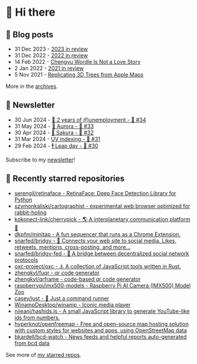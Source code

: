 # 👋 Hi there

## 📝 Blog posts

<!-- feed start -->
- 31 Dec 2023 - [2023 in review](https://cheeaun.com/blog/2023/12/2023-in-review/)
- 31 Dec 2022 - [2022 in review](https://cheeaun.com/blog/2022/12/2022-in-review/)
- 14 Feb 2022 - [Chengyu Wordle Is Not a Love Story](https://cheeaun.com/blog/2022/02/chengyu-wordle-is-not-a-love-story/)
- 2 Jan 2022 - [2021 in review](https://cheeaun.com/blog/2022/01/2021-in-review/)
- 5 Nov 2021 - [Replicating 3D Trees from Apple Maps](https://cheeaun.com/blog/2021/11/replicating-3d-trees-apple-maps/)
<!-- feed end -->

More in the [archives](https://cheeaun.com/blog/archives/).

## 📰 Newsletter

<!-- newsletter start -->
- 30 Jun 2024 - [🎂 2 years of (f)unemployment - 🥫 #34](https://cheeaun.substack.com/p/2-years-of-funemployment-34)
- 31 May 2024 - [🌌 Aurora - 🥫 #33](https://cheeaun.substack.com/p/aurora-33)
- 30 Apr 2024 - [🌸 Sakura - 🥫 #32](https://cheeaun.substack.com/p/sakura-32)
- 31 Mar 2024 - [UV indexing - 🥫 #31](https://cheeaun.substack.com/p/uv-indexing-31)
- 29 Feb 2024 - [🕴️ Leap day - 🥫 #30](https://cheeaun.substack.com/p/leap-day-30)
<!-- newsletter end -->

Subscribe to my [newsletter](https://cheeaun.substack.com/)!

## 🌟 Recently starred repositories

<!-- starred repos start -->
- [serengil/retinaface - RetinaFace: Deep Face Detection Library for Python](https://github.com/serengil/retinaface)
- [szymonkaliski/cartographist - experimental web browser optimized for rabbit-holing](https://github.com/szymonkaliski/cartographist)
- [kokonect-link/cherrypick - 🌎 A interplanetary communication platform 🚀](https://github.com/kokonect-link/cherrypick)
- [dkpfm/minitap - A fun sequencer that runs as a Chrome Extension.](https://github.com/dkpfm/minitap)
- [snarfed/bridgy - 📣 Connects your web site to social media. Likes, retweets, mentions, cross-posting, and more...](https://github.com/snarfed/bridgy)
- [snarfed/bridgy-fed - 🌉 A bridge between decentralized social network protocols](https://github.com/snarfed/bridgy-fed)
- [oxc-project/oxc - ⚓ A collection of JavaScript tools written in Rust.](https://github.com/oxc-project/oxc)
- [zhengkyl/fuqr - qr code generator](https://github.com/zhengkyl/fuqr)
- [zhengkyl/qrframe - code-based qr code generator](https://github.com/zhengkyl/qrframe)
- [raspberrypi/imx500-models - Raspberry Pi AI Camera (IMX500) Model Zoo](https://github.com/raspberrypi/imx500-models)
- [casey/just - 🤖 Just a command runner](https://github.com/casey/just)
- [WinampDesktop/winamp - Iconic media player](https://github.com/WinampDesktop/winamp)
- [niieani/hashids.js - A small JavaScript library to generate YouTube-like ids from numbers.](https://github.com/niieani/hashids.js)
- [hyperknot/openfreemap - Free and open-source map hosting solution with custom styles for websites and apps, using OpenStreetMap data](https://github.com/hyperknot/openfreemap)
- [bkardell/bcd-watch - News feeds and helpful reports auto-generated from bcd data](https://github.com/bkardell/bcd-watch)
<!-- starred repos end -->

See more of [my starred repos](https://github.com/stars/cheeaun/).
